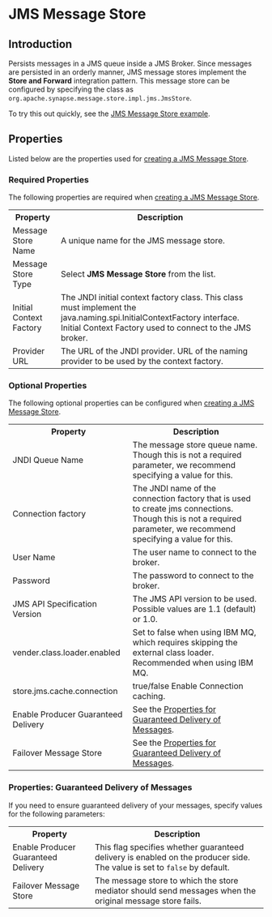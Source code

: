 # JMS Message Store
## Introduction
Persists messages in a JMS queue inside a JMS Broker. Since messages are persisted in an orderly manner, JMS message stores implement the <b>Store and Forward</b> integration pattern. This message store can be configured by specifying the class as <code>org.apache.synapse.message.store.impl.jms.JmsStore</code>.

To try this out quickly, see the [JMS Message Store example]({{base_path}}/integrate/examples/message_store_processor_examples/using-jms-message-stores/).

## Properties

Listed below are the properties used for [creating a JMS Message Store]({{base_path}}/integrate/develop/creating-artifacts/creating-a-message-store/).

### Required Properties

The following properties are required when [creating a JMS Message Store]({{base_path}}/integrate/develop/creating-artifacts/creating-a-message-store/).

<table>
  <tr>
    <th>Property</th>
    <th>Description</th>
  </tr>
  <tr>
    <td>Message Store Name</td>
    <td>A unique name for the JMS message store.</td>
  </tr>
  <tr>
    <td>Message Store Type</td>
    <td>Select <b>JMS Message Store</b> from the list.</td>
  </tr>
  <tr>
    <td>Initial Context Factory</td>
    <td>
      The JNDI initial context factory class. This class must implement the java.naming.spi.InitialContextFactory interface. Initial Context Factory used to connect to the JMS broker.
    </td>
  </tr>
  <tr>
    <td>Provider URL</td>
    <td>
      The URL of the JNDI provider. URL of the naming provider to be used by the context factory.
    </td>
  </tr>
</table>

### Optional Properties

The following optional properties can be configured when [creating a JMS Message Store]({{base_path}}/integrate/develop/creating-artifacts/creating-a-message-store/).

<table>
  <tr>
    <th>Property</th>
    <th>Description</th>
  </tr>
  <tr>
    <td>JNDI Queue Name</td>
    <td>
      The message store queue name. Though this is not a required parameter, we recommend specifying a value for this.
    </td>
  </tr>
  <tr>
    <td>Connection factory</td>
    <td>
      The JNDI name of the connection factory that is used to create jms connections. Though this is not a required parameter, we recommend specifying a value for this.
    </td>
  </tr>
  <tr>
    <td>User Name</td>
    <td>
      The user name to connect to the broker.
    </td>
  </tr>
  <tr>
    <td>Password</td>
    <td>
      The password to connect to the broker.
    </td>
  </tr>
  <tr>
    <td>JMS API Specification Version</td>
    <td>
      The JMS API version to be used. Possible values are 1.1 (default) or 1.0.
    </td>
  </tr>
  <tr>
    <td>vender.class.loader.enabled</td>
    <td>
      Set to false when using IBM MQ, which requires skipping the external class loader. Recommended when using IBM MQ.
    </td>
  </tr>
  <tr>
    <td>store.jms.cache.connection</td>
    <td>
      true/false Enable Connection caching.
    </td>
  </tr>
  <tr>
    <td>Enable Producer Guaranteed Delivery</td>
    <td>
      See the <a href="#properties-guaranteed-delivery-of-messages">Properties for Guaranteed Delivery of Messages</a>.
    </td>
  </tr>
  <tr>
    <td>Failover Message Store</td>
    <td>
      See the <a href="#properties-guaranteed-delivery-of-messages">Properties for Guaranteed Delivery of Messages</a>.
    </td>
  </tr>
</table>

### Properties: Guaranteed Delivery of Messages

If you need to ensure guaranteed delivery of your messages, specify values for the following parameters:

<table>
  <tr>
    <th>Property</th>
    <th>Description</th>
  </tr>
  <tr>
    <td>Enable Producer Guaranteed Delivery</td>
    <td>
      This flag specifies whether guaranteed delivery is enabled on the producer side. The value is set to <code>false</code> by default.
    </td>
  </tr>
  <tr>
    <td>Failover Message Store</td>
    <td>
      The message store to which the store mediator should send messages when the original message store fails.
    </td>
  </tr>
</table> 